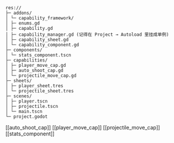 ```
res://  
├─ addons/  
│ └─ capability_framework/  
│ ├─ enums.gd  
│ ├─ capability.gd  
│ ├─ capability_manager.gd (记得在 Project → Autoload 里挂成单例)  
│ ├─ capability_sheet.gd  
│ └─ capability_component.gd  
├─ components/  
│ └─ stats_component.tscn  
├─ capabilities/  
│ ├─ player_move_cap.gd  
│ ├─ auto_shoot_cap.gd  
│ └─ projectile_move_cap.gd  
├─ sheets/  
│ ├─ player_sheet.tres  
│ └─ projectile_sheet.tres  
├─ scenes/  
│ ├─ player.tscn  
│ ├─ projectile.tscn  
│ └─ main.tscn  
└─ project.godot
```

[[auto_shoot_cap]]
[[player_move_cap]]
[[projectile_move_cap]]
[[stats_component]]
